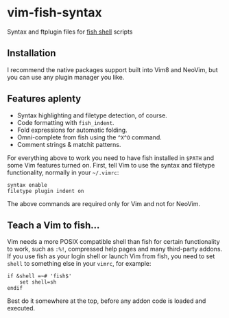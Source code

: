 # vim-fish-syntax

Syntax and ftplugin files for [fish
shell](https://github.com/fish-shell/fish-shell) scripts

## Installation

I recommend the native packages support built into Vim8 and NeoVim, but
you can use any plugin manager you like.

## Features aplenty

-   Syntax highlighting and filetype detection, of course.
-   Code formatting with `fish_indent`.
-   Fold expressions for automatic folding.
-   Omni-complete from fish using the `^X^O` command.
-   Comment strings & matchit patterns.

For everything above to work you need to have fish installed in `$PATH`
and some Vim features turned on. First, tell Vim to use the syntax and
filetype functionality, normally in your `~/.vimrc`:

``` {.vim}
syntax enable
filetype plugin indent on
```

The above commands are required only for Vim and not for NeoVim.

## Teach a Vim to fish...

Vim needs a more POSIX compatible shell than fish for certain
functionality to work, such as `:%!`, compressed help pages and many
third-party addons. If you use fish as your login shell or launch Vim
from fish, you need to set `shell` to something else in your `vimrc`,
for example:

``` {.vim}
if &shell =~# 'fish$'
    set shell=sh
endif
```

Best do it somewhere at the top, before any addon code is loaded and
executed.
